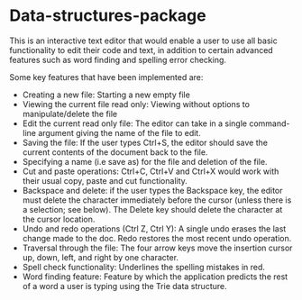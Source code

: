 # Data-structures-package
This is an interactive text editor that would enable a user to use all basic functionality to edit their code and text, in addition to certain advanced features such as word finding and spelling error checking. 

Some key features that have been implemented are:

- Creating a new file: Starting a new empty file
- Viewing the current file read only: Viewing without options to manipulate/delete the file
- Edit the current read only file: The editor can take in a single command-line argument giving the name of the file to edit. 
- Saving the file: If the user types Ctrl+S, the editor should save the current contents of the document back to the file.
- Specifying a name (i.e save as) for the file and deletion of the file.
- Cut and paste operations: Ctrl+C, Ctrl+V and Ctrl+X would work with their usual copy, paste and cut functionality.
- Backspace and delete: if the user types the Backspace key, the editor must delete the character immediately before the cursor (unless there is a selection; see below). The Delete key should delete the character at the cursor location.
- Undo and redo operations (Ctrl Z, Ctrl Y): A single undo erases the last change made to the doc. Redo restores the most recent undo operation.
- Traversal through the file: The four arrow keys move the insertion cursor up, down, left, and right by one character.
- Spell check functionality: Underlines the spelling mistakes in red.
- Word finding feature: Feature by which the application predicts the rest of a word a user is typing using the Trie data structure.  

